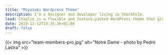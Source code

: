 ```yaml
---
title: "Miyazaki Wordpress Theme"
description: I’m a designer and developer living in Stockholm.
lead: Chaplin is a flexible and feature-packed WordPress theme that gives you full control over your fonts and colors
date: 2019-11-12T14:35:36+01:00
draft: false
---
```


{{< img src="team-members-pro.jpg" alt="Notre Dame - photo by Pedro Lastra" >}}
